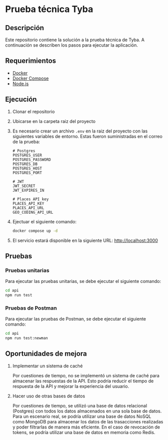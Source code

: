 # Prueba técnica Tyba

## Descripción

Este repositorio contiene la solución a la prueba técnica de Tyba. A continuación se describen los pasos para ejecutar la aplicación.

## Requerimientos

- [Docker](https://docs.docker.com/get-docker/)
- [Docker Compose](https://docs.docker.com/compose/install/)
- [Node.js](https://nodejs.org/en/download/)

## Ejecución

1. Clonar el repositorio
2. Ubicarse en la carpeta raiz del proyecto
3. Es necesario crear un archivo `.env` en la raiz del proyecto con las siguientes variables de entorno. Estas fueron suministradas en el correo de la prueba:

    ```env
    # Postgres
    POSTGRES_USER
    POSTGRES_PASSWORD
    POSTGRES_DB
    POSTGRES_HOST
    POSTGRES_PORT

    # JWT
    JWT_SECRET
    JWT_EXPIRES_IN

    # Places API key
    PLACES_API_KEY
    PLACES_API_URL
    GEO_CODING_API_URL
    ```

4. Ejectuar el siguiente comando:

    ```bash
    docker compose up -d
    ```

5. El servicio estará disponible en la siguiente URL: [http://localhost:3000](http://localhost:3000)

## Pruebas

### Pruebas unitarias

Para ejecutar las pruebas unitarias, se debe ejecutar el siguiente comando:

```bash
cd api
npm run test
```

### Pruebas de Postman

Para ejecutar las pruebas de Postman, se debe ejecutar el siguiente comando:

```bash
cd api
npm run test:newman
```

## Oportunidades de mejora

1. Implementar un sistema de caché

    Por cuestiones de tiempo, no se implementó un sistema de caché para almacenar las respuestas de la API. Esto podría reducir el tiempo de respuesta de la API y mejorar la experiencia del usuario.

2. Hacer uso de otras bases de datos

    Por cuestiones de tiempo, se utilizó una base de datos relacional (Postgres) con todos los datos almacenados en una sola base de datos. Para un escenario real, se podría utilizar una base de datos NoSQL como MongoDB para almacenar los datos de las trasacciones realizadas y poder filtrarlas de manera más eficiente. En el caso de revocación de tokens, se podría utilizar una base de datos en memoria como Redis.
